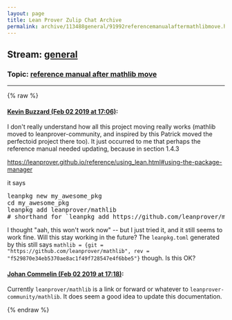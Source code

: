 ```yaml
---
layout: page
title: Lean Prover Zulip Chat Archive 
permalink: archive/113488general/91992referencemanualaftermathlibmove.html
---
```


## Stream: [general](index.html)
### Topic: [reference manual after mathlib move](91992referencemanualaftermathlibmove.html)

---


{% raw %}
#### [ Kevin Buzzard (Feb 02 2019 at 17:06)](https://leanprover.zulipchat.com/#narrow/stream/113488-general/topic/reference%20manual%20after%20mathlib%20move/near/157428522):
<p>I don't really understand how all this project moving really works (mathlib moved to leanprover-community, and inspired by this Patrick moved the perfectoid project there too). It just occurred to me that perhaps the reference manual needed updating, because in section 1.4.3</p>
<p><a href="https://leanprover.github.io/reference/using_lean.html#using-the-package-manager" target="_blank" title="https://leanprover.github.io/reference/using_lean.html#using-the-package-manager">https://leanprover.github.io/reference/using_lean.html#using-the-package-manager</a></p>
<p>it says</p>
<div class="codehilite"><pre><span></span>leanpkg new my_awesome_pkg
cd my_awesome_pkg
leanpkg add leanprover/mathlib
# shorthand for `leanpkg add https://github.com/leanprover/mathlib`
</pre></div>


<p>I thought "aah, this won't work now" -- but I just tried it, and it still seems to work fine. Will this stay working in the future? The <code>leanpkg.toml</code> generated by this still says <code>mathlib = {git = "https://github.com/leanprover/mathlib", rev = "f529870e34eb5370ae8ac1f49f728547e4f6bbe5"}</code> though. Is this OK?</p>

#### [ Johan Commelin (Feb 02 2019 at 17:18)](https://leanprover.zulipchat.com/#narrow/stream/113488-general/topic/reference%20manual%20after%20mathlib%20move/near/157428892):
<p>Currently <code>leanprover/mathlib</code> is a link or forward or whatever to <code>leanprover-community/mathlib</code>. It does seem a good idea to update this documentation.</p>


{% endraw %}
